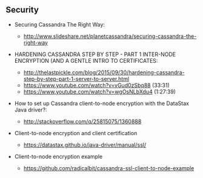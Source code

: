 ## Security

* Securing Cassandra The Right Way:
  * http://www.slideshare.net/planetcassandra/securing-cassandra-the-right-way

* HARDENING CASSANDRA STEP BY STEP - PART 1 INTER-NODE ENCRYPTION (AND A GENTLE INTRO TO CERTIFICATES:
  * http://thelastpickle.com/blog/2015/09/30/hardening-cassandra-step-by-step-part-1-server-to-server.html
  * https://www.youtube.com/watch?v=vGud0zSbq88 (33:31)
  * https://www.youtube.com/watch?v=wgOsNLbXdu4 (1:27:39)

* How to set up Cassandra client-to-node encryption with the DataStax Java driver?:
  * http://stackoverflow.com/q/25815075/1360888

* Client-to-node encryption and client certification
  * https://datastax.github.io/java-driver/manual/ssl/

* Client-to-node encryption example
  * https://github.com/radicalbit/cassandra-ssl-client-to-node-example
